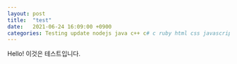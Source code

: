 ```yaml
---
layout: post
title:  "test"
date:   2021-06-24 16:09:00 +0900
categories: Testing update nodejs java c++ c# c ruby html css javascript
---
```


Hello! 이것은 테스트입니다.

